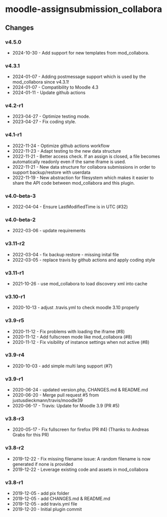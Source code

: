 moodle-assignsubmission_collabora
=================================

Changes
-------

### v4.5.0
* 2024-10-30 -  Add support for new templates from mod_collabora.

### v4.3.1
* 2024-01-07 -  Adding postmessage support which is used by the mod_collabora since v4.3.1!
* 2024-01-07 -  Compatibility to Moodle 4.3
* 2024-01-11 -  Update github actions

### v4.2-r1

* 2023-04-27 -  Optimize testing mode.
* 2023-04-27 -  Fix coding style.

### v4.1-r1

* 2022-11-24 -  Optimize github actions workflow
* 2022-11-23 -  Adapt testing to the new data structure
* 2022-11-21 -  Better access check. If an assign is closed, a file becomes automatically readonly even if the same iframe is used.
* 2022-11-21 -  New data structure for collabora submissions in order to support backup/restore with userdata
* 2022-11-19 -  New abstraction for filesystem which makes it easier to share the API code between mod_collabora and this plugin.

### v4.0-beta-3

* 2022-04-04 -  Ensure LastModifiedTime is in UTC (#32)

### v4.0-beta-2

* 2022-03-06 - update requirements

### v3.11-r2

* 2022-03-04 - fix backup restore - missing inital file
* 2022-03-05 - replace travis by github actions and apply coding style

### v3.11-r1

* 2021-10-26 - use mod_collabora to load discovery xml into cache

### v3.10-r1

* 2020-10-13 - adjust .travis.yml to check moodle 3.10 properly

### v3.9-r5

* 2020-11-12 - Fix problems with loading the iframe (#8)
* 2020-11-12 - Add fullscreen mode like mod_collabora (#8)
* 2020-11-12 - Fix visibility of instance settings when not active (#8)

### v3.9-r4

* 2020-10-03 - add simple multi lang support (#7)

### v3.9-r1

* 2020-06-24 - updated version.php, CHANGES.md & README.md
* 2020-06-20 - Merge pull request #5 from justusdieckmann/travis/moodle39
* 2020-06-17 - Travis: Update for Moodle 3.9 (PR #5)

### v3.8-r3
* 2020-05-17 - Fix fullscreen for firefox (PR #4) (Thanks to Andreas Grabs for this PR)

### v3.8-r2
* 2019-12-22 - Fix missing filename issue: A random filename is now generated if none is provided
* 2019-12-22 - Leverage existing code and assets in mod_collabora

### v3.8-r1
* 2019-12-05 - add pix folder
* 2019-12-05 - add CHANGES.md & README.md
* 2019-12-05 - add travis.yml file
* 2019-12-20 - Initial plugin commit
